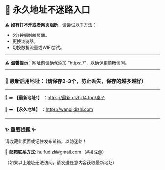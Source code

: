 
# 💙 永久地址不迷路入口

⚠ **如有打不开或者网页阻断**，请尝试以下方法：
- 5分钟后刷新页面。
- 更换浏览器。
- 切换数据流量或WIFI尝试。

---

⚠ **温馨提示**：网址前请确保添加 “https://”，以确保更顺畅访问。

---

### 📌 最新启用地址：（请保存2-3个，防止丢失，保存的越多越好）

---

💖 ➡️ **【最新地址1】** ：https://最新.dizhi04.top/桌子

💖 ➡️ **【永久地址】** ：https://wangjidizhi.com

---

### ✨ **重要提醒** ✨
请收藏此页面或记住发布邮箱，以防迷路！

📧 **邮箱联系方式**: huifudizhi#gmail.com （#换成@）

（如果以上地址无法访问，请发送任意内容获取最新地址）
